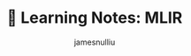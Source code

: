 ---
title: "📁 Learning Notes: MLIR"
description: My learning notes of MLIR
summary: My learning notes of MLIR
author: ["jamesnulliu"]
comments: flase
showToc: false
TocOpen: false
hidemeta: false
showbreadcrumbs: true
nolisence: true
---